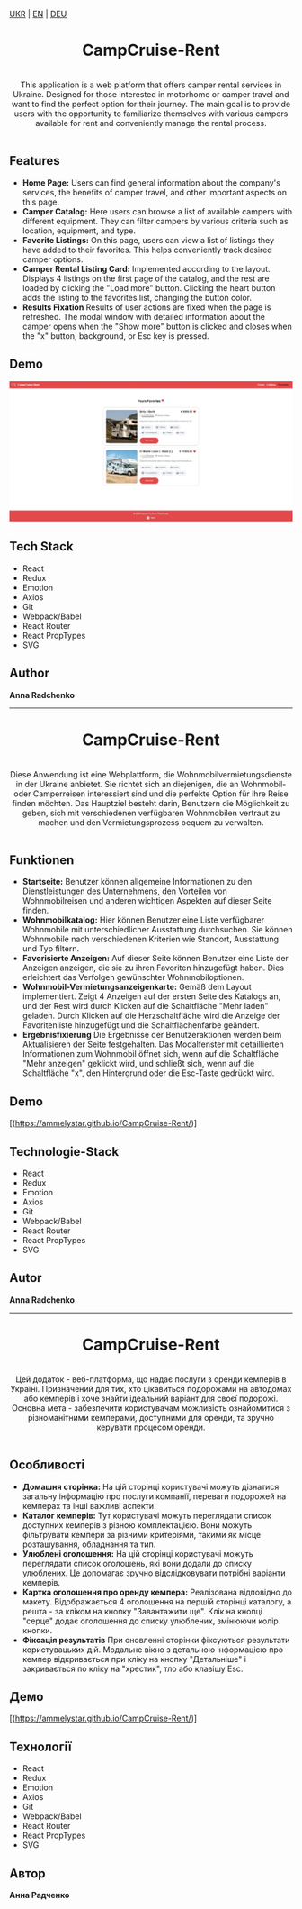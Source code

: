 [UKR](#campcruise-rent) | [EN](#campcruise-rent-english) | [DEU](#campcruise-rent-german)

<div align="center">
  <h1 align="center">CampCruise-Rent</h1>

<br/>

<div align="center">
This application is a web platform that offers camper rental services in Ukraine. Designed for those interested in motorhome or camper travel and want to find the perfect option for their journey. The main goal is to provide users with the opportunity to familiarize themselves with various campers available for rent and conveniently manage the rental process.
 
</div>


</div>
<br/>

## Features

- **Home Page:** Users can find general information about the company's services, the benefits of camper travel, and other important aspects on this page.
- **Camper Catalog:** Here users can browse a list of available campers with different equipment. They can filter campers by various criteria such as location, equipment, and type.
- **Favorite Listings:** On this page, users can view a list of listings they have added to their favorites. This helps conveniently track desired camper options.
- **Camper Rental Listing Card:** Implemented according to the layout. Displays 4 listings on the first page of the catalog, and the rest are loaded by clicking the "Load more" button. Clicking the heart button adds the listing to the favorites list, changing the button color.
- **Results Fixation** Results of user actions are fixed when the page is refreshed. The modal window with detailed information about the camper opens when the "Show more" button is clicked and closes when the "x" button, background, or Esc key is pressed.

## Demo

<img src='src/img/localhost.jpeg'>

## Tech Stack

- React
- Redux
- Emotion
- Axios
- Git
- Webpack/Babel
- React Router
- React PropTypes
- SVG

## Author

**Anna Radchenko**

</div>

___________________________________________________________________________________________________________________________________________________________________________________________________

<div align="center">
  <h1 align="center">CampCruise-Rent</h1>

<br/>

<div align="center">
Diese Anwendung ist eine Webplattform, die Wohnmobilvermietungsdienste in der Ukraine anbietet. Sie richtet sich an diejenigen, die an Wohnmobil- oder Camperreisen interessiert sind und die perfekte Option für ihre Reise finden möchten. Das Hauptziel besteht darin, Benutzern die Möglichkeit zu geben, sich mit verschiedenen verfügbaren Wohnmobilen vertraut zu machen und den Vermietungsprozess bequem zu verwalten.
 
</div>


</div>
<br/>

## Funktionen

- **Startseite:** Benutzer können allgemeine Informationen zu den Dienstleistungen des Unternehmens, den Vorteilen von Wohnmobilreisen und anderen wichtigen Aspekten auf dieser Seite finden.
- **Wohnmobilkatalog:** Hier können Benutzer eine Liste verfügbarer Wohnmobile mit unterschiedlicher Ausstattung durchsuchen. Sie können Wohnmobile nach verschiedenen Kriterien wie Standort, Ausstattung und Typ filtern.
- **Favorisierte Anzeigen:** Auf dieser Seite können Benutzer eine Liste der Anzeigen anzeigen, die sie zu ihren Favoriten hinzugefügt haben. Dies erleichtert das Verfolgen gewünschter Wohnmobiloptionen.
- **Wohnmobil-Vermietungsanzeigenkarte:** Gemäß dem Layout implementiert. Zeigt 4 Anzeigen auf der ersten Seite des Katalogs an, und der Rest wird durch Klicken auf die Schaltfläche "Mehr laden" geladen. Durch Klicken auf die Herzschaltfläche wird die Anzeige der Favoritenliste hinzugefügt und die Schaltflächenfarbe geändert.
- **Ergebnisfixierung** Die Ergebnisse der Benutzeraktionen werden beim Aktualisieren der Seite festgehalten. Das Modalfenster mit detaillierten Informationen zum Wohnmobil öffnet sich, wenn auf die Schaltfläche "Mehr anzeigen" geklickt wird, und schließt sich, wenn auf die Schaltfläche "x", den Hintergrund oder die Esc-Taste gedrückt wird.

## Demo

[(https://ammelystar.github.io/CampCruise-Rent/)]

## Technologie-Stack

- React
- Redux
- Emotion
- Axios
- Git
- Webpack/Babel
- React Router
- React PropTypes
- SVG

## Autor

**Anna Radchenko**

</div>

__________________________________________________________________________________________________________________________________________________________________________________________________

<div align="center">
  <h1 align="center">CampCruise-Rent</h1>

<br/>

<div align="center">
Цей додаток - веб-платформа, що надає послуги з оренди кемперів в Україні. Призначений для тих, хто цікавиться подорожами на автодомах або кемперів і хоче знайти ідеальний варіант для своєї подорожі. Основна мета - забезпечити користувачам можливість ознайомитися з різноманітними кемперами, доступними для оренди, та зручно керувати процесом оренди.
 
</div>


</div>
<br/>

## Особливості

- **Домашня сторінка:** На цій сторінці користувачі можуть дізнатися загальну інформацію про послуги компанії, переваги подорожей на кемперах та інші важливі аспекти.
- **Каталог кемперів:** Тут користувачі можуть переглядати список доступних кемперів з різною комплектацією. Вони можуть фільтрувати кемпери за різними критеріями, такими як місце розташування, обладнання та тип.
- **Улюблені оголошення:** На цій сторінці користувачі можуть переглядати список оголошень, які вони додали до списку улюблених. Це допомагає зручно відслідковувати потрібні варіанти кемперів.
- **Картка оголошення про оренду кемпера:** Реалізована відповідно до макету. Відображається 4 оголошення на першій сторінці каталогу, а решта - за кліком на кнопку "Завантажити ще". Клік на кнопці "серце" додає оголошення до списку улюблених, змінюючи колір кнопки.
- **Фіксація результатів** При оновленні сторінки фіксуються результати користувацьких дій. Модальне вікно з детальною інформацією про кемпер відкривається при кліку на кнопку "Детальніше" і закривається по кліку на "хрестик", тло або клавішу Esc.

## Демо

[(https://ammelystar.github.io/CampCruise-Rent/)]

## Технології

- React
- Redux
- Emotion
- Axios
- Git
- Webpack/Babel
- React Router
- React PropTypes
- SVG

## Автор

**Анна Радченко**

</div>



  

